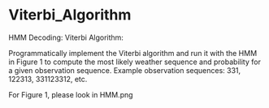 # Viterbi_Algorithm

HMM Decoding: Viterbi Algorithm:

Programmatically implement the Viterbi algorithm and run it with the HMM in
Figure 1 to compute the most likely weather sequence and probability for a given
observation sequence. Example observation sequences: 331, 122313, 331123312, etc.

For Figure 1, please look in HMM.png
